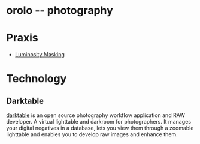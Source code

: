 orolo -- photography
====================

# Praxis

 - [Luminosity Masking](http://pixls.us/articles/luminosity-masking-in-darktable/)

# Technology

## Darktable
[darktable](http://www.darktable.org/)
is an open source photography workflow application and RAW developer. A virtual
lighttable and darkroom for photographers. It manages your digital negatives in
a database, lets you view them through a zoomable lighttable and enables you to
develop raw images and enhance them.